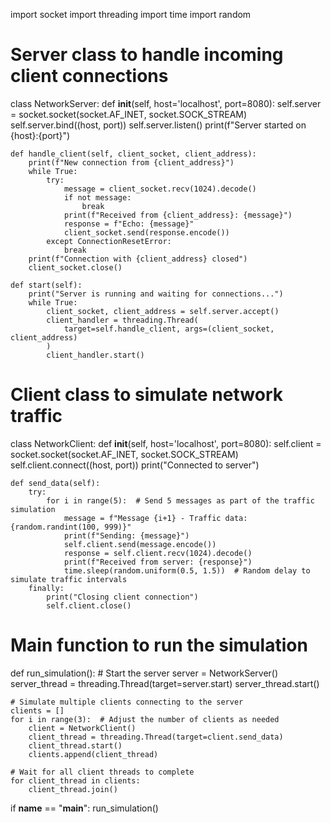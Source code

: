 import socket
import threading
import time
import random

# Server class to handle incoming client connections
class NetworkServer:
    def __init__(self, host='localhost', port=8080):
        self.server = socket.socket(socket.AF_INET, socket.SOCK_STREAM)
        self.server.bind((host, port))
        self.server.listen()
        print(f"Server started on {host}:{port}")
    
    def handle_client(self, client_socket, client_address):
        print(f"New connection from {client_address}")
        while True:
            try:
                message = client_socket.recv(1024).decode()
                if not message:
                    break
                print(f"Received from {client_address}: {message}")
                response = f"Echo: {message}"
                client_socket.send(response.encode())
            except ConnectionResetError:
                break
        print(f"Connection with {client_address} closed")
        client_socket.close()
    
    def start(self):
        print("Server is running and waiting for connections...")
        while True:
            client_socket, client_address = self.server.accept()
            client_handler = threading.Thread(
                target=self.handle_client, args=(client_socket, client_address)
            )
            client_handler.start()

# Client class to simulate network traffic
class NetworkClient:
    def __init__(self, host='localhost', port=8080):
        self.client = socket.socket(socket.AF_INET, socket.SOCK_STREAM)
        self.client.connect((host, port))
        print("Connected to server")
    
    def send_data(self):
        try:
            for i in range(5):  # Send 5 messages as part of the traffic simulation
                message = f"Message {i+1} - Traffic data: {random.randint(100, 999)}"
                print(f"Sending: {message}")
                self.client.send(message.encode())
                response = self.client.recv(1024).decode()
                print(f"Received from server: {response}")
                time.sleep(random.uniform(0.5, 1.5))  # Random delay to simulate traffic intervals
        finally:
            print("Closing client connection")
            self.client.close()

# Main function to run the simulation
def run_simulation():
    # Start the server
    server = NetworkServer()
    server_thread = threading.Thread(target=server.start)
    server_thread.start()

    # Simulate multiple clients connecting to the server
    clients = []
    for i in range(3):  # Adjust the number of clients as needed
        client = NetworkClient()
        client_thread = threading.Thread(target=client.send_data)
        client_thread.start()
        clients.append(client_thread)

    # Wait for all client threads to complete
    for client_thread in clients:
        client_thread.join()

if __name__ == "__main__":
    run_simulation()
